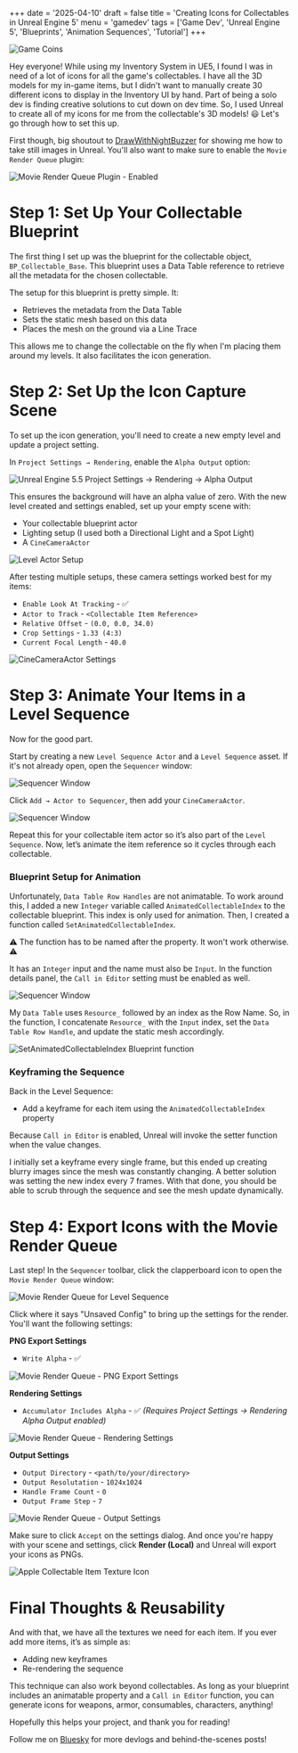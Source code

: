 +++
date = '2025-04-10'
draft = false
title = 'Creating Icons for Collectables in Unreal Engine 5'
menu = 'gamedev'
tags = ['Game Dev', 'Unreal Engine 5', 'Blueprints', 'Animation Sequences', 'Tutorial']
+++

![Game Coins](../Collectables-Hero.jpg)

Hey everyone! While using my Inventory System in UE5, I found I was in need of a lot of icons for all the game's collectables. I have all the 3D models for my in-game items, but I didn't want to manually create 30 different icons to display in the Inventory UI by hand. Part of being a solo dev is finding creative solutions to cut down on dev time. So, I used Unreal to create all of my icons for me from the collectable's 3D models! 😃 Let's go through how to set this up.

First though, big shoutout to [DrawWithNightBuzzer](https://www.youtube.com/@drawwithnightbuzzer) for showing me how to take still images in Unreal. You'll also want to make sure to enable the `Movie Render Queue` plugin:

![Movie Render Queue Plugin - Enabled](../MovieRenderQueuePlugin.png)

# Step 1: Set Up Your Collectable Blueprint

The first thing I set up was the blueprint for the collectable object, `BP_Collectable_Base`. This blueprint uses a Data Table reference to retrieve all the metadata for the chosen collectable.

The setup for this blueprint is pretty simple. It:
* Retrieves the metadata from the Data Table
* Sets the static mesh based on this data
* Places the mesh on the ground via a Line Trace

This allows me to change the collectable on the fly when I'm placing them around my levels. It also facilitates the icon generation.

# Step 2: Set Up the Icon Capture Scene

To set up the icon generation, you'll need to create a new empty level and update a project setting.

In `Project Settings → Rendering`, enable the `Alpha Output` option:

![Unreal Engine 5.5 Project Settings -> Rendering -> Alpha Output](../ProjectSettings_Rendering_AlphaOutput.png)

This ensures the background will have an alpha value of zero. With the new level created and settings enabled, set up your empty scene with:
* Your collectable blueprint actor
* Lighting setup (I used both a Directional Light and a Spot Light)
* A `CineCameraActor`

![Level Actor Setup](../Outliner-LevelSetup.png)

After testing multiple setups, these camera settings worked best for my items:

* `Enable Look At Tracking` - ✅
* `Actor to Track` - `<Collectable Item Reference>`
* `Relative Offset` - `(0.0, 0.0, 34.0)`
* `Crop Settings` - `1.33 (4:3)`
* `Current Focal Length` - `40.0`

![CineCameraActor Settings](../Camera-Settings.png)

# Step 3: Animate Your Items in a Level Sequence

Now for the good part.

Start by creating a new `Level Sequence Actor` and a `Level Sequence` asset. If it's not already open, open the `Sequencer` window:

![Sequencer Window](../Sequencer-Window.png)

Click `Add → Actor to Sequencer`, then add your `CineCameraActor`.

![Sequencer Window](../Sequencer-Add-Camera.png)

Repeat this for your collectable item actor so it’s also part of the `Level Sequence`. Now, let’s animate the item reference so it cycles through each collectable.

### Blueprint Setup for Animation

Unfortunately, `Data Table Row Handles` are not animatable. To work around this, I added a new `Integer` variable called `AnimatedCollectableIndex` to the collectable blueprint. This index is only used for animation. Then, I created a function called `SetAnimatedCollectableIndex`.

⚠️ The function has to be named after the property. It won't work otherwise. ⚠️

It has an `Integer` input and the name must also be `Input`. In the function details panel, the `Call in Editor` setting must be enabled as well.

![Sequencer Window](../Function-Details.png)

My `Data Table` uses `Resource_` followed by an index as the Row Name. So, in the function, I concatenate `Resource_` with the `Input` index, set the `Data Table Row Handle`, and update the static mesh accordingly.

![SetAnimatedCollectableIndex Blueprint function](../SetIndexBlueprint.png)

### Keyframing the Sequence

Back in the Level Sequence:
* Add a keyframe for each item using the `AnimatedCollectableIndex` property

Because `Call in Editor` is enabled, Unreal will invoke the setter function when the value changes.

I initially set a keyframe every single frame, but this ended up creating blurry images since the mesh was constantly changing. A better solution was setting the new index every 7 frames. With that done, you should be able to scrub through the sequence and see the mesh update dynamically.

# Step 4: Export Icons with the Movie Render Queue

Last step! In the `Sequencer` toolbar, click the clapperboard icon to open the `Movie Render Queue` window:

![Movie Render Queue for Level Sequence](../MovieRenderQueue.png)

Click where it says "Unsaved Config" to bring up the settings for the render. You'll want the following settings:

**PNG Export Settings**

* `Write Alpha` - ✅

![Movie Render Queue - PNG Export Settings](../1-MovieRenderQueue-PNGSettings.png)

**Rendering Settings**

* `Accumulator Includes Alpha` - ✅ _(Requires Project Settings -> Rendering Alpha Output enabled)_

![Movie Render Queue - Rendering Settings](../2-MovieRenderQueue-Rendering.png)

**Output Settings**

* `Output Directory` - `<path/to/your/directory>`
* `Output Resolutation` - `1024x1024`
* `Handle Frame Count` - `0`
* `Output Frame Step` - `7`

![Movie Render Queue - Output Settings](../3-MovieRenderQueue-Output.png)

Make sure to click `Accept` on the settings dialog. And once you're happy with your scene and settings, click **Render (Local)** and Unreal will export your icons as PNGs.

![Apple Collectable Item Texture Icon](../Apple-CollectableIcon.png)

# Final Thoughts & Reusability

And with that, we have all the textures we need for each item. If you ever add more items, it’s as simple as:
* Adding new keyframes
* Re-rendering the sequence

This technique can also work beyond collectables. As long as your blueprint includes an animatable property and a `Call in Editor` function, you can generate icons for weapons, armor, consumables, characters, anything!

Hopefully this helps your project, and thank you for reading!

Follow me on [Bluesky](https://bsky.app/profile/minigamedev.bsky.social) for more devlogs and behind-the-scenes posts!